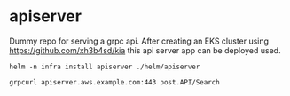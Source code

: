 # apiserver

Dummy repo for serving a grpc api. After creating an EKS cluster using
https://github.com/xh3b4sd/kia this api server app can be deployed used.

```
helm -n infra install apiserver ./helm/apiserver
```

```
grpcurl apiserver.aws.example.com:443 post.API/Search
```
